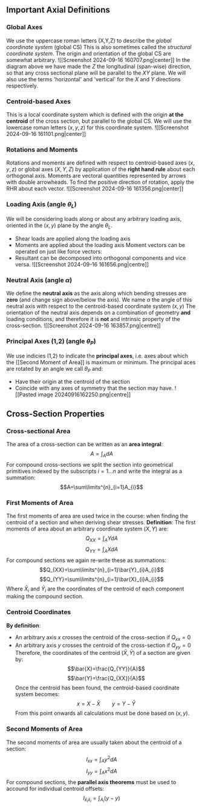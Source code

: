 ## Important Axial Definitions
### Global Axes
We use the uppercase roman letters (X,Y,Z) to describe the *global coordinate system* (global CS)
This is also sometimes called the *structural coordinate system*.
The origin and orientation of the global CS are somewhat arbitrary.
![[Screenshot 2024-09-16 160707.png|center]]
In the diagram above we have made the $Z$ the longitudinal (span-wise) direction, so that any cross sectional plane will be parallel to the $XY$ plane.
We will also use the terms 'horizontal' and 'vertical' for the $X$ and $Y$ directions respectively.
### Centroid-based Axes
This is a local coordinate system which is defined with the origin **at the centroid** of the cross section, but parallel to the global CS.
We will use the lowercase roman letters ($x,y,z$) for this coordinate system.
![[Screenshot 2024-09-16 161101.png|center]]
### Rotations and Moments
Rotations and moments are defined with respect to centroid-based axes ($x,y,z$) or global axes ($X,Y,Z$) by application of the **right hand rule** about each orthogonal axis.
Moments are vectoral quantities represented by arrows with double arrowheads.
To find the positive direction of rotation, apply the RHR about each vector.
![[Screenshot 2024-09-16 161356.png|center]]
### Loading Axis (angle $\theta_{L}$)
We will be considering loads along or about any arbitrary loading axis, oriented in the ($x,y$) plane by the angle $\theta_{L}$.
- Shear loads are applied along the loading axis
- Moments are applied about the loading axis
Moment vectors can be operated on just like force vectors:
- Resultant can be decomposed into orthogonal components and vice versa.
![[Screenshot 2024-09-16 161656.png|centre]]
### Neutral Axis (angle $\alpha$)
We define the **neutral axis** as the axis along which bending stresses are **zero** (and change sign above/below the axis).
We name $\alpha$ the angle of this neutral axis with respect to the centroid-based coordinate system ($x,y$)
The orientation of the neutral axis depends on a combination of geometry **and** loading conditions, and therefore it is **not** and intrinsic property of the cross-section.
![[Screenshot 2024-09-16 163857.png|centre]]
### Principal Axes (1,2) (angle $\theta_{P}$)
We use indicies (1,2) to indicate the **principal axes**, i.e. axes about which the [[Second Moment of Area]] is maximum or minimum.
The principal aces are rotated by an angle we call $\theta_{P}$ and:
- Have their origin at the centroid of the section
- Coincide with any axes of symmetry that the section may have.
![[Pasted image 20240916162250.png|centre]]
## Cross-Section Properties
### Cross-sectional Area
The area of a cross-section can be written as an **area integral**:
$$A=\int_{A}dA$$
For compound cross-sections we split the section into geometrical primitives indexed by the subscripts $i=1...n$ and write the integral as a summation:
$$A=\sum\limits^{n}_{i=1}A_{i}$$
### First Moments of Area
The first moments of area are used twice in the course: when finding the centroid of a section and when deriving shear stresses.
**Definition**:
The first moments of area about an arbitrary coordinate system ($X,Y$) are:
$$Q_{XX}=\int_{A}YdA$$
$$Q_{YY}=\int_{A}XdA$$
For compound sections we again re-write these as summations:
$$Q_{XX}=\sum\limits^{n}_{i=1}\bar{Y}_{i}A_{i}$$
$$Q_{YY}=\sum\limits^{n}_{i=1}\bar{X}_{i}A_{i}$$
Where $\bar{X}_{i}$ and $\bar{Y}_{i}$ are the coordinates of the centroid of each component making the compound section.
### Centroid Coordinates
**By definition**:
- An arbitrary axis $x$ crosses the centroid of the cross-section if $Q_{xx}=0$
- An arbitrary axis $y$ crosses the centroid of the cross-section if $Q_{yy}=0$
Therefore, the coordinates of the centroid ($\bar{X},\bar{Y}$) of a section are given by:
$$\bar{X}=\frac{Q_{YY}}{A}$$
$$\bar{Y}=\frac{Q_{XX}}{A}$$
Once the centroid has been found, the centroid-based coordinate system becomes:
$$x=X-\bar{X}~~~~~~~~y=Y-\bar{Y}$$
From this point onwards all calculations must be done based on ($x,y$).
### Second Moments of Area
The second moments of area are usually taken about the centroid of a section:
$$I_{xx}=\int_{A}y^{2}dA$$
$$I_{yy}=\int_{A}x^{2}dA$$
For compound sections, the **parallel axis theorems** must be used to accound for individual centroid offsets:
$$I_{\bar{x}_{i}\bar{x}_{i}}=\int_{A_{i}}(y-y) $$